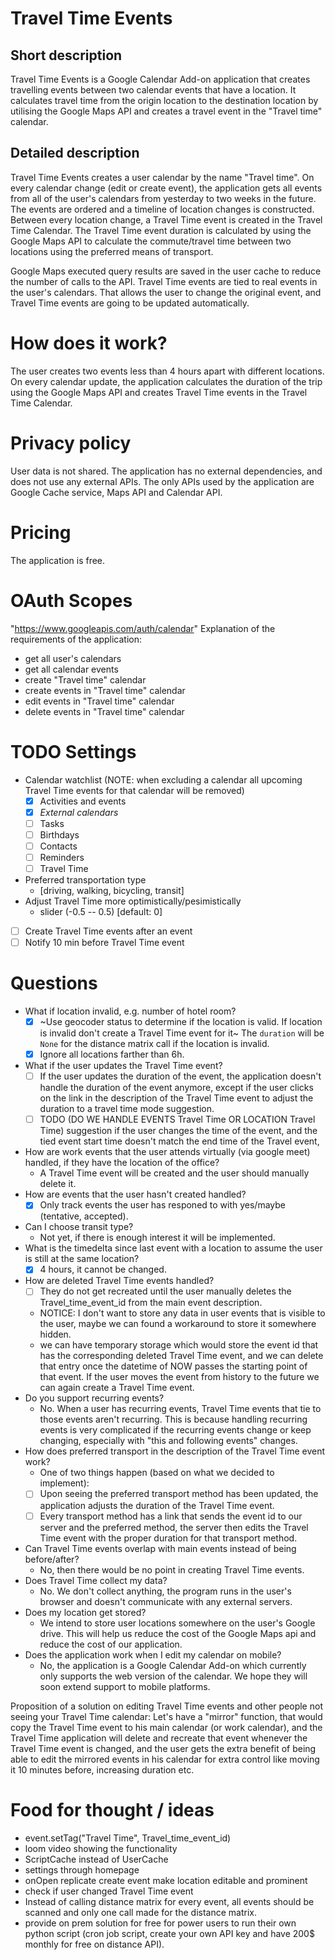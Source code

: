 # Travel Time Events

## Short description
Travel Time Events is a Google Calendar Add-on application that creates travelling events between two calendar events that have a location.
It calculates travel time from the origin location to the destination location by utilising the Google Maps API and creates a travel event in the "Travel time" calendar.

## Detailed description
Travel Time Events creates a user calendar by the name "Travel time".
On every calendar change (edit or create event), the application gets all
events from all of the user's calendars from yesterday to two weeks in the
future. The events are ordered and a timeline of location changes is
constructed. Between every location change, a Travel Time event is created
in the Travel Time Calendar. The Travel Time event duration is calculated
by using the Google Maps API to calculate the commute/travel time between
two locations using the preferred means of transport.

Google Maps executed query results are saved in the user cache to reduce
the number of calls to the API. Travel Time events are tied to real events
in the user's calendars. That allows the user to change the original event,
and Travel Time events are going to be updated automatically.

# How does it work?
The user creates two events less than 4 hours apart with different locations.
On every calendar update, the application calculates the duration of the trip using the Google Maps API and creates Travel Time events in the Travel Time Calendar.

# Privacy policy
User data is not shared. The application has no external dependencies, and
does not use any external APIs. The only APIs used by the application are
Google Cache service, Maps API and Calendar API.

# Pricing
The application is free.

# OAuth Scopes
"https://www.googleapis.com/auth/calendar"
Explanation of the requirements of the application:
- get all user's calendars
- get all calendar events
- create "Travel time" calendar
- create events in "Travel time" calendar
- edit events in "Travel time" calendar
- delete events in "Travel time" calendar

# TODO Settings
  - Calendar watchlist (NOTE: when excluding a calendar all upcoming Travel Time events for that calendar will be removed)
    - [x] Activities and events
    - [x] *External calendars*
    - [ ] Tasks
    - [ ] Birthdays
    - [ ] Contacts
    - [ ] Reminders
    - [ ] Travel Time
  - Preferred transportation type
    - [driving, walking, bicycling, transit]
  - Adjust Travel Time more optimistically/pesimistically
    - slider (-0.5 -- 0.5) [default: 0]
  - [ ] Create Travel Time events after an event
  - [ ] Notify 10 min before Travel Time event

# Questions
- What if location invalid, e.g. number of hotel room?
  - [x] ~Use geocoder status to determine if the location is valid. If location is invalid don't create a Travel Time event for it~ The `duration` will be `None` for the distance matrix call if the location is invalid.
  - [x] Ignore all locations farther than 6h.
- What if the user updates the Travel Time event?
  - [ ] If the user updates the duration of the event, the application doesn't handle the duration of the event anymore, except if the user clicks on the link in the description of the Travel Time event to adjust the duration to a travel time mode suggestion.
  - [ ] TODO (DO WE HANDLE EVENTS Travel Time OR LOCATION Travel Time) suggestion if the user changes the time of the event, and the tied event start time doesn't match the end time of the Travel event,
- How are work events that the user attends virtually (via google meet) handled, if they have the location of the office?
  - A Travel Time event will be created and the user should manually delete it.
- How are events that the user hasn't created handled?
  - [x] Only track events the user has responed to with yes/maybe (tentative, accepted).
- Can I choose transit type?
  - Not yet, if there is enough interest it will be implemented.
- What is the timedelta since last event with a location to assume the user is still at the same location?
  - [x] 4 hours, it cannot be changed.
- How are deleted Travel Time events handled?
  - [ ] They do not get recreated until the user manually deletes the Travel\_time\_event\_id from the main event description.
  - NOTICE: I don't want to store any data in user events that is visible to the user, maybe we can found a workaround to store it somewhere hidden.
  - we can have temporary storage which would store the event id that has the corresponding deleted Travel Time event, and we can delete that entry once the datetime of NOW passes the starting point of that event. If the user moves the event from history to the future we can again create a Travel Time event.
- Do you support recurring events?
  - No. When a user has recurring events, Travel Time events that tie to those events aren't recurring. This is because handling recurring events is very complicated if the recurring events change or keep changing, especially with "this and following events" changes.
- How does preferred transport in the description of the Travel Time event work?
  - One of two things happen (based on what we decided to implement):
  - [ ] Upon seeing the preferred transport method has been updated, the application adjusts the duration of the Travel Time event.
  - [ ] Every transport method has a link that sends the event id to our server and the preferred method, the server then edits the Travel Time event with the proper duration for that transport method.
- Can Travel Time events overlap with main events instead of being before/after?
  - No, then there would be no point in creating Travel Time events.
- Does Travel Time collect my data?
  - No. We don't collect anything, the program runs in the user's browser and doesn't communicate with any external servers.
- Does my location get stored?
  - We intend to store user locations somewhere on the user's Google drive. This will help us reduce the cost of the Google Maps api and reduce the cost of our application.
- Does the application work when I edit my calendar on mobile?
  - No, the application is a Google Calendar Add-on which currently only supports the web version of the calendar. We hope they will soon extend support to mobile platforms.

Proposition of a solution on editing Travel Time events and other people not seeing your Travel Time calendar:
Let's have a "mirror" function, that would copy the Travel Time event to his main calendar (or work calendar), and the Travel Time application will delete and recreate that event whenever the Travel Time event is changed, and the user gets the extra benefit of being able to edit the mirrored events in his calendar for extra control like moving it 10 minutes before, increasing duration etc.

# Food for thought / ideas
- event.setTag("Travel Time", Travel_time_event_id)
- loom video showing the functionality
- ScriptCache instead of UserCache
- settings through homepage
- onOpen replicate create event make location editable and prominent
- check if user changed Travel Time event
- Instead of calling distance matrix for every event, all events should be scanned and only one call made for the distance matrix.
- provide on prem solution for free for power users to run their own python script (cron job script, create your own API key and have 200$ monthly for free on distance API).
